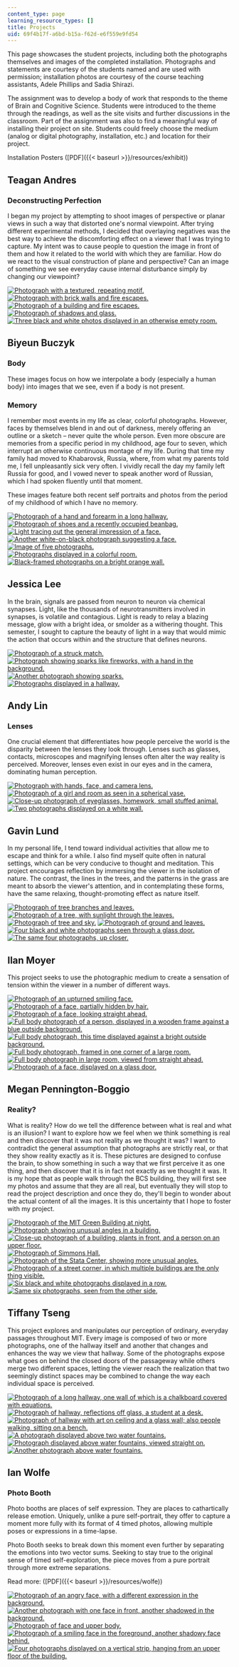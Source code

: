 ```yaml
---
content_type: page
learning_resource_types: []
title: Projects
uid: 69f4b17f-a6bd-b15a-f62d-e6f559e9fd54
---
```


This page showcases the student projects, including both the photographs themselves and images of the completed installation. Photographs and statements are courtesy of the students named and are used with permission; installation photos are courtesy of the course teaching assistants, Adele Phillips and Sadia Shirazi.

The assignment was to develop a body of work that responds to the theme of Brain and Cognitive Science. Students were introduced to the theme through the readings, as well as the site visits and further discussions in the classroom. Part of the assignment was also to find a meaningful way of installing their project on site. Students could freely choose the medium (analog or digital photography, installation, etc.) and location for their project.

Installation Posters ([PDF]({{< baseurl >}}/resources/exhibit))

Teagan Andres
-------------

### Deconstructing Perfection

I began my project by attempting to shoot images of perspective or planar views in such a way that distorted one's normal viewpoint. After trying different experimental methods, I decided that overlaying negatives was the best way to achieve the discomforting effect on a viewer that I was trying to capture. My intent was to cause people to question the image in front of them and how it related to the world with which they are familiar. How do we react to the visual construction of plane and perspective? Can an image of something we see everyday cause internal disturbance simply by changing our viewpoint?

[![Photograph with a textured, repeating motif.](https://ocw.mit.edu/ans7870/4/4.341/f07/imagegallery/th_andres1.jpg)](/ans7870/4/4.341/f07/imagegallery/andres1.html) [![Photograph with brick walls and fire escapes.](https://ocw.mit.edu/ans7870/4/4.341/f07/imagegallery/th_andres2.jpg)](/ans7870/4/4.341/f07/imagegallery/andres2.html) [![Photograph of a building and fire escapes.](https://ocw.mit.edu/ans7870/4/4.341/f07/imagegallery/th_andres3.jpg)](/ans7870/4/4.341/f07/imagegallery/andres3.html) [![Photograph of shadows and glass.](https://ocw.mit.edu/ans7870/4/4.341/f07/imagegallery/th_andres4.jpg)](/ans7870/4/4.341/f07/imagegallery/andres4.html) [![Three black and white photos displayed in an otherwise empty room.](https://ocw.mit.edu/ans7870/4/4.341/f07/imagegallery/th_andres5.jpg)](/ans7870/4/4.341/f07/imagegallery/andres5.html)

Biyeun Buczyk
-------------

### Body

These images focus on how we interpolate a body (especially a human body) into images that we see, even if a body is not present.

### Memory

I remember most events in my life as clear, colorful photographs. However, faces by themselves blend in and out of darkness, merely offering an outline or a sketch – never quite the whole person. Even more obscure are memories from a specific period in my childhood, age four to seven, which interrupt an otherwise continuous montage of my life. During that time my family had moved to Khabarovsk, Russia, where, from what my parents told me, I fell unpleasantly sick very often. I vividly recall the day my family left Russia for good, and I vowed never to speak another word of Russian, which I had spoken fluently until that moment.

These images feature both recent self portraits and photos from the period of my childhood of which I have no memory.

[![Photograph of a hand and forearm in a long hallway.](https://ocw.mit.edu/ans7870/4/4.341/f07/imagegallery/th_buczyk1.jpg)](/ans7870/4/4.341/f07/imagegallery/buczyk1.html) [![Photograph of shoes and a recently occupied beanbag.](https://ocw.mit.edu/ans7870/4/4.341/f07/imagegallery/th_buczyk2.jpg)](/ans7870/4/4.341/f07/imagegallery/buczyk2.html) [![Light tracing out the general impression of a face.](https://ocw.mit.edu/ans7870/4/4.341/f07/imagegallery/th_buczyk3.jpg)](/ans7870/4/4.341/f07/imagegallery/buczyk3.html) [![Another white-on-black photograph suggesting a face.](https://ocw.mit.edu/ans7870/4/4.341/f07/imagegallery/th_buczyk4.jpg)](/ans7870/4/4.341/f07/imagegallery/buczyk4.html) [![Image of five photographs.](https://ocw.mit.edu/ans7870/4/4.341/f07/imagegallery/th_buczyk5.jpg)](/ans7870/4/4.341/f07/imagegallery/buczyk5.html)  
[![Photographs displayed in a colorful room.](https://ocw.mit.edu/ans7870/4/4.341/f07/imagegallery/th_buczyk6.jpg)](/ans7870/4/4.341/f07/imagegallery/buczyk6.html) [![Black-framed photographs on a bright orange wall.](https://ocw.mit.edu/ans7870/4/4.341/f07/imagegallery/th_buczyk7.jpg)](/ans7870/4/4.341/f07/imagegallery/buczyk7.html)

Jessica Lee
-----------

In the brain, signals are passed from neuron to neuron via chemical synapses. Light, like the thousands of neurotransmitters involved in synapses, is volatile and contagious. Light is ready to relay a blazing message, glow with a bright idea, or smolder as a withering thought. This semester, I sought to capture the beauty of light in a way that would mimic the action that occurs within and the structure that defines neurons.

[![Photograph of a struck match.](https://ocw.mit.edu/ans7870/4/4.341/f07/imagegallery/th_lee1.jpg)](/ans7870/4/4.341/f07/imagegallery/lee1.html) [![Photograph showing sparks like fireworks, with a hand in the background.](https://ocw.mit.edu/ans7870/4/4.341/f07/imagegallery/th_lee2.jpg)](/ans7870/4/4.341/f07/imagegallery/lee2.html) [![Another photograph showing sparks.](https://ocw.mit.edu/ans7870/4/4.341/f07/imagegallery/th_lee3.jpg)](/ans7870/4/4.341/f07/imagegallery/lee3.html) [![Photographs displayed in a hallway.](https://ocw.mit.edu/ans7870/4/4.341/f07/imagegallery/th_lee4.jpg)](/ans7870/4/4.341/f07/imagegallery/lee4.html)

Andy Lin
--------

### Lenses

One crucial element that differentiates how people perceive the world is the disparity between the lenses they look through. Lenses such as glasses, contacts, microscopes and magnifying lenses often alter the way reality is perceived. Moreover, lenses even exist in our eyes and in the camera, dominating human perception.

[![Photograph with hands, face, and camera lens.](https://ocw.mit.edu/ans7870/4/4.341/f07/imagegallery/th_lin1.jpg)](/ans7870/4/4.341/f07/imagegallery/lin1.html) [![Photograph of a girl and room as seen in a spherical vase.](https://ocw.mit.edu/ans7870/4/4.341/f07/imagegallery/th_lin2.jpg)](/ans7870/4/4.341/f07/imagegallery/lin2.html) [![Close-up photograph of eyeglasses, homework, small stuffed animal.](https://ocw.mit.edu/ans7870/4/4.341/f07/imagegallery/th_lin3.jpg)](/ans7870/4/4.341/f07/imagegallery/lin3.html) [![Two photographs displayed on a white wall.](https://ocw.mit.edu/ans7870/4/4.341/f07/imagegallery/th_lin4.jpg)](/ans7870/4/4.341/f07/imagegallery/lin4.html)

Gavin Lund
----------

In my personal life, I tend toward individual activities that allow me to escape and think for a while. I also find myself quite often in natural settings, which can be very conducive to thought and meditation. This project encourages reflection by immersing the viewer in the isolation of nature. The contrast, the lines in the trees, and the patterns in the grass are meant to absorb the viewer's attention, and in contemplating these forms, have the same relaxing, thought-promoting effect as nature itself.

[![Photograph of tree branches and leaves.](https://ocw.mit.edu/ans7870/4/4.341/f07/imagegallery/th_lund1.jpg)](/ans7870/4/4.341/f07/imagegallery/lund1.html) [![Photograph of a tree, with sunlight through the leaves.](https://ocw.mit.edu/ans7870/4/4.341/f07/imagegallery/th_lund2.jpg)](/ans7870/4/4.341/f07/imagegallery/lund2.html) [![Photograph of tree and sky.](https://ocw.mit.edu/ans7870/4/4.341/f07/imagegallery/th_lund3.jpg)](/ans7870/4/4.341/f07/imagegallery/lund3.html) [![Photograph of ground and leaves.](https://ocw.mit.edu/ans7870/4/4.341/f07/imagegallery/th_lund4.jpg)](/ans7870/4/4.341/f07/imagegallery/lund4.html) [![Four black and white photographs seen through a glass door.](https://ocw.mit.edu/ans7870/4/4.341/f07/imagegallery/th_lund5.jpg)](/ans7870/4/4.341/f07/imagegallery/lund5.html)  
[![The same four photographs, up closer.](https://ocw.mit.edu/ans7870/4/4.341/f07/imagegallery/th_lund6.jpg)](/ans7870/4/4.341/f07/imagegallery/lund6.html)

Ilan Moyer
----------

This project seeks to use the photographic medium to create a sensation of tension within the viewer in a number of different ways.

[![Photograph of an upturned smiling face.](https://ocw.mit.edu/ans7870/4/4.341/f07/imagegallery/th_moyer1.jpg)](/ans7870/4/4.341/f07/imagegallery/moyer1.html) [![Photograph of a face, partially hidden by hair.](https://ocw.mit.edu/ans7870/4/4.341/f07/imagegallery/th_moyer2.jpg)](/ans7870/4/4.341/f07/imagegallery/moyer2.html) [![Photograph of a face, looking straight ahead.](https://ocw.mit.edu/ans7870/4/4.341/f07/imagegallery/th_moyer3.jpg)](/ans7870/4/4.341/f07/imagegallery/moyer3.html) [![Full body photograph of a person, displayed in a wooden frame against a blue outside background.](https://ocw.mit.edu/ans7870/4/4.341/f07/imagegallery/th_moyer4.jpg)](/ans7870/4/4.341/f07/imagegallery/moyer4.html) [![Full body photograph, this time displayed against a bright outside background.](https://ocw.mit.edu/ans7870/4/4.341/f07/imagegallery/th_moyer5.jpg)](/ans7870/4/4.341/f07/imagegallery/moyer5.html)  
[![Full body photograph, framed in one corner of a large room.](https://ocw.mit.edu/ans7870/4/4.341/f07/imagegallery/th_moyer6.jpg)](/ans7870/4/4.341/f07/imagegallery/moyer6.html) [![Full body photograph in large room, viewed from straight ahead.](https://ocw.mit.edu/ans7870/4/4.341/f07/imagegallery/th_moyer7.jpg)](/ans7870/4/4.341/f07/imagegallery/moyer7.html) [![Photograph of a face, displayed on a glass door.](https://ocw.mit.edu/ans7870/4/4.341/f07/imagegallery/th_moyer8.jpg)](/ans7870/4/4.341/f07/imagegallery/moyer8.html)

Megan Pennington-Boggio
-----------------------

### Reality?

What is reality? How do we tell the difference between what is real and what is an illusion? I want to explore how we feel when we think something is real and then discover that it was not reality as we thought it was? I want to contradict the general assumption that photographs are strictly real, or that they show reality exactly as it is. These pictures are designed to confuse the brain, to show something in such a way that we first perceive it as one thing, and then discover that it is in fact not exactly as we thought it was. It is my hope that as people walk through the BCS building, they will first see my photos and assume that they are all real, but eventually they will stop to read the project description and once they do, they'll begin to wonder about the actual content of all the images. It is this uncertainty that I hope to foster with my project.

[![Photograph of the MIT Green Building at night.](https://ocw.mit.edu/ans7870/4/4.341/f07/imagegallery/th_boggio1.jpg)](/ans7870/4/4.341/f07/imagegallery/boggio1.html) [![Photograph showing unusual angles in a building.](https://ocw.mit.edu/ans7870/4/4.341/f07/imagegallery/th_boggio2.jpg)](/ans7870/4/4.341/f07/imagegallery/boggio2.html) [![Close-up photograph of a building, plants in front, and a person on an upper floor.](https://ocw.mit.edu/ans7870/4/4.341/f07/imagegallery/th_boggio3.jpg)](/ans7870/4/4.341/f07/imagegallery/boggio3.html) [![Photograph of Simmons Hall.](https://ocw.mit.edu/ans7870/4/4.341/f07/imagegallery/th_boggio4.jpg)](/ans7870/4/4.341/f07/imagegallery/boggio4.html) [![Photograph of the Stata Center, showing more unusual angles.](https://ocw.mit.edu/ans7870/4/4.341/f07/imagegallery/th_boggio5.jpg)](/ans7870/4/4.341/f07/imagegallery/boggio5.html)  
[![Photograph of a street corner, in which multiple buildings are the only thing visible.](https://ocw.mit.edu/ans7870/4/4.341/f07/imagegallery/th_boggio6.jpg)](/ans7870/4/4.341/f07/imagegallery/boggio6.html) [![Six black and white photographs displayed in a row.](https://ocw.mit.edu/ans7870/4/4.341/f07/imagegallery/th_boggio7.jpg)](/ans7870/4/4.341/f07/imagegallery/boggio7.html) [![Same six photographs, seen from the other side.](https://ocw.mit.edu/ans7870/4/4.341/f07/imagegallery/th_boggio8.jpg)](/ans7870/4/4.341/f07/imagegallery/boggio8.html)

Tiffany Tseng
-------------

This project explores and manipulates our perception of ordinary, everyday passages throughout MIT. Every image is composed of two or more photographs, one of the hallway itself and another that changes and enhances the way we view that hallway. Some of the photographs expose what goes on behind the closed doors of the passageway while others merge two different spaces, letting the viewer reach the realization that two seemingly distinct spaces may be combined to change the way each individual space is perceived.

[![Photograph of a long hallway, one wall of which is a chalkboard covered with equations.](https://ocw.mit.edu/ans7870/4/4.341/f07/imagegallery/th_tseng1.jpg)](/ans7870/4/4.341/f07/imagegallery/tseng1.html) [![Photograph of hallway, reflections off glass, a student at a desk.](https://ocw.mit.edu/ans7870/4/4.341/f07/imagegallery/th_tseng2.jpg)](/ans7870/4/4.341/f07/imagegallery/tseng2.html) [![Photograph of hallway with art on ceiling and a glass wall; also people walking, sitting on a bench.](https://ocw.mit.edu/ans7870/4/4.341/f07/imagegallery/th_tseng3.jpg)](/ans7870/4/4.341/f07/imagegallery/tseng3.html) [![A photograph displayed above two water fountains.](https://ocw.mit.edu/ans7870/4/4.341/f07/imagegallery/th_tseng4.jpg)](/ans7870/4/4.341/f07/imagegallery/tseng4.html) [![Photograph displayed above water fountains, viewed straight on.](https://ocw.mit.edu/ans7870/4/4.341/f07/imagegallery/th_tseng5.jpg)](/ans7870/4/4.341/f07/imagegallery/tseng5.html)  
[![Another photograph above water fountains.](https://ocw.mit.edu/ans7870/4/4.341/f07/imagegallery/th_tseng6.jpg)](/ans7870/4/4.341/f07/imagegallery/tseng6.html)

Ian Wolfe
---------

### Photo Booth

Photo booths are places of self expression. They are places to cathartically release emotion. Uniquely, unlike a pure self-portrait, they offer to capture a moment more fully with its format of 4 timed photos, allowing multiple poses or expressions in a time-lapse.

Photo Booth seeks to break down this moment even further by separating the emotions into two vector sums. Seeking to stay true to the original sense of timed self-exploration, the piece moves from a pure portrait through more extreme separations.

Read more: ([PDF]({{< baseurl >}}/resources/wolfe))

[![Photograph of an angry face, with a different expression in the background.](https://ocw.mit.edu/ans7870/4/4.341/f07/imagegallery/th_wolfe1.jpg)](/ans7870/4/4.341/f07/imagegallery/wolfe1.html) [![Another photograph with one face in front, another shadowed in the background.](https://ocw.mit.edu/ans7870/4/4.341/f07/imagegallery/th_wolfe2.jpg)](/ans7870/4/4.341/f07/imagegallery/wolfe2.html) [![Photograph of face and upper body.](https://ocw.mit.edu/ans7870/4/4.341/f07/imagegallery/th_wolfe3.jpg)](/ans7870/4/4.341/f07/imagegallery/wolfe3.html) [![Photograph of a smiling face in the foreground, another shadowy face behind.](https://ocw.mit.edu/ans7870/4/4.341/f07/imagegallery/th_wolfe4.jpg)](/ans7870/4/4.341/f07/imagegallery/wolfe4.html) [![Four photographs displayed on a vertical strip, hanging from an upper floor of the building.](https://ocw.mit.edu/ans7870/4/4.341/f07/imagegallery/th_wolfe5.jpg)](/ans7870/4/4.341/f07/imagegallery/wolfe5.html)